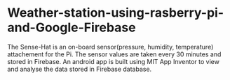 # Weather-station-using-rasberry-pi-and-Google-Firebase
 The Sense-Hat is an on-board sensor(pressure, humidity, temperature) attachement for the Pi. The sensor values are taken every 30 minutes and stored in Firebase.
 An android app is built using MIT App Inventor to view and analyse the data stored in Firebase database.
